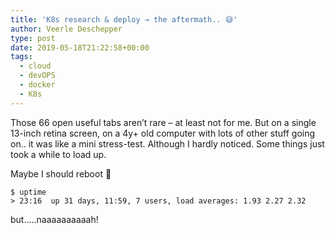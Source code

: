 ```yaml
---
title: 'K8s research & deploy → the aftermath.. 😅'
author: Veerle Deschepper
type: post
date: 2019-05-18T21:22:58+00:00
tags:
  - cloud
  - devOPS
  - docker
  - K8s
---
```


<nuxt-image src="/img/screenshot-open-tabs.png" width="2310" height="74"></nuxt-image>
  
Those 66 open useful tabs aren&#8217;t rare &#8211; at least not for me. But on a single 13-inch retina screen, on a 4y+ old computer with lots of other stuff going on.. it was like a mini stress-test. Although I hardly noticed. Some things just took a while to load up.

Maybe I should reboot 🤔

```console
$ uptime
> 23:16  up 31 days, 11:59, 7 users, load averages: 1.93 2.27 2.32
```

but&#8230;..naaaaaaaaaah!
